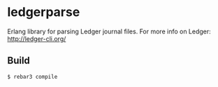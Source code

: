 ledgerparse
=====

Erlang library for parsing Ledger journal files.
For more info on Ledger: http://ledger-cli.org/

Build
-----

    $ rebar3 compile
